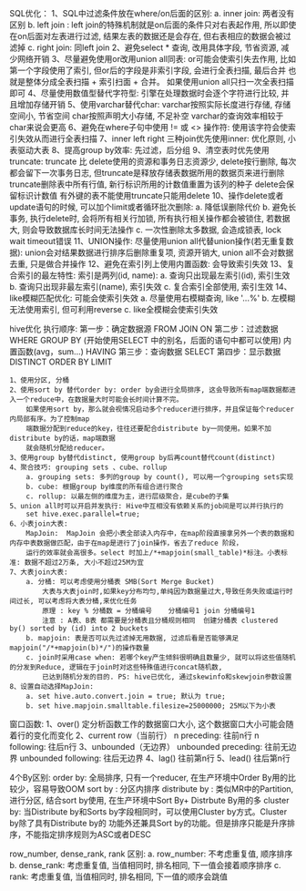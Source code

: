 

SQL优化：
    1、SQL中过滤条件放在where/on后面的区别:
        a. inner join: 两者没有区别
        b. left join : left join的特殊机制就是on后面的条件只对右表起作用, 所以即使在on后面对左表进行过滤, 结果左表的数据还是会存在, 但右表相应的数据会被过滤掉
        c. right join: 同left join
2、避免select * 查询, 改用具体字段, 节省资源, 减少网络开销
3、尽量避免使用or改用union all同表: or可能会使索引失去作用, 比如第一个字段使用了索引, 但or后的字段是非索引字段, 会进行全表扫描, 最后合并
    也就是整体分成全表扫描 + 索引扫面 + 合并。 如果使用union all只扫一次全表扫描即可
4、尽量使用数值型替代字符型: 引擎在处理数据时会逐个字符进行比较, 并且增加存储开销
5、使用varchar替代char: varchar按照实际长度进行存储, 存储空间小, 节省空间
    char按照声明大小存储, 不足补空
    varchar的查询效率相较于char来说会更高
6、避免在where子句中使用 != 或 <> 操作符: 使用该字符会使索引失效从而进行全表扫描
7、inner left right 三种join优先使用inner: 优化原则, 小表驱动大表
8、提高group by效率: 先过滤，后分组
9、清空表时优先使用truncate: truncate 比 delete使用的资源和事务日志资源少, delete按行删除, 每次都会留下一次事务日志, 但truncate是释放存储表数据所用的数据页来进行删除
    truncate删除表中所有行值, 新行标识所用的计数值重置为该列的种子
    delete会保留标识计数值
    有外键的表不能使用truncate只能用delete
10、操作delete或者update语句的时候, 可以加个limit或者循环批次删除:
    a. 降低误删除代价
    b. 避免长事务, 执行delete时, 会将所有相关行加锁, 所有执行相关操作都会被锁住, 若数据大, 则会导致数据库长时间无法操作
    c. 一次性删除太多数据, 会造成锁表, lock wait timeout错误
11、UNION操作: 尽量使用union all代替union操作(若无重复数据): union会对结果数据进行排序后删除重复项, 资源开销大, union all不会对数据去重, 只是做合并操作
12、避免在索引列上使用内置函数: 会导致索引失效
13、复合索引的最左特性: 索引是两列(id, name):
    a. 查询只出现最左索引(id), 索引生效
    b. 查询只出现非最左索引(name), 索引失效
    c. 复合索引全部使用, 索引生效
14、like模糊匹配优化: 可能会使索引失效
    a. 尽量使用右模糊查询, like '...%'
    b. 左模糊无法使用索引, 但可利用reverse
    c. like全模糊会使索引失效


hive优化
    执行顺序:
    第一步：确定数据源 FROM JOIN ON
    第二步：过滤数据 WHERE GROUP BY (开始使用SELECT 中的别名，后面的语句中都可以使用) 内置函数(avg，sum...) HAVING
    第三步：查询数据 SELECT
    第四步：显示数据 DISTINCT ORDER BY LIMIT

    1、使用分区, 分桶
    2、使用sort by 替代order by: order by会进行全局排序, 这会导致所有map端数据都进入一个reduce中，在数据量大时可能会长时间计算不完。
        如果使用sort by，那么就会视情况启动多个reducer进行排序，并且保证每个reducer内局部有序。为了控制map
        端数据分配到reduce的key，往往还要配合distribute by一同使用。如果不加distribute by的话，map端数据
        就会随机分配给reducer。
    3、使用group by替代distinct, 使用group by后再count替代count(distinct)
    4、聚合技巧: grouping sets 、cube、rollup            
        a. grouping sets: 多列的group by count(), 可以用一个grouping sets实现
        b. cube: 根据group by维度的所有组合进行聚合
        c. rollup: 以最左侧的维度为主，进行层级聚合，是cube的子集           
    5、union all时可以开启并发执行: Hive中互相没有依赖关系的job间是可以并行执行的
        set hive.exec.parallel=true;
    6、小表join大表:
        MapJoin:  MapJoin 会把小表全部读入内存中，在map阶段直接拿另外一个表的数据和内存中表数据做匹配，由于在map是进行了join操作，省去了reduce 阶段，
        运行的效率就会高很多。select 时加上/*+mapjoin(small_table)*标注。小表标准: 数据不超过2万条, 大小不超过25M为宜
    7、大表join大表:
        a. 分桶: 可以考虑使用分桶表 SMB(Sort Merge Bucket)
            大表与大表join时,如果key分布均匀,单纯因为数据量过大,导致任务失败或运行时间过长, 可以考虑将大表分桶,来优化任务
            原理 : key % 分桶数 = 分桶编号    分桶编号1 join 分桶编号1
            注意 : A表、B表 都需要是分桶表且分桶规则相同  创建分桶表 clustered by() sorted by (id) into 2 buckets
        b. mapjoin: 表是否可以先过滤掉无用数据, 过滤后看是否能够满足mapjoin("/*+mapjoin(b)*/")的操作数量
        c. join时采用case when: 若哪个key产生倾斜很明确且数量少, 就可以将这些值随机的分发到Reduce, 逻辑在于join时对这些特殊值进行concat随机数,
            已达到随机分发的目的. PS: hive已优化, 通过skewinfo和skewjoin参数设置
    8、设置自动选择MapJoin:
        a. set hive.auto.convert.join = true; 默认为 true;
        b. set hive.mapjoin.smalltable.filesize=25000000; 25M以下为小表


窗口函数:
    1、over()
        定分析函数工作的数据窗口大小, 这个数据窗口大小可能会随着行的变化而变化
    2、current row（当前行）
        n preceding: 往前n行
        n following: 往后n行
    3、unbounded（无边界）
        unbounded preceding: 往前无边界
        unbounded following: 往后无边界
    4、lag()
        往前第n行
    5、lead()
        往后第n行

4个By区别:
    order by: 全局排序, 只有一个reducer, 在生产环境中Order By用的比较少，容易导致OOM
    sort by : 分区内排序
    distribute by : 类似MR中的Partition, 进行分区, 结合sort by使用, 在生产环境中Sort By+ Distrbute By用的多
    cluster by: 当Distribute by和Sorts by字段相同时，可以使用Cluster by方式。Cluster by除了具有Distribute by的
    功能外还兼具Sort by的功能。但是排序只能是升序排序，不能指定排序规则为ASC或者DESC

row_number, dense_rank, rank 区别:
    a. row_number: 不考虑重复值, 顺序排序
    b. dense_rank: 考虑重复值, 当值相同时, 排名相同, 下一值会接着顺序排序
    c. rank: 考虑重复值, 当值相同时, 排名相同, 下一值的顺序会跳值



